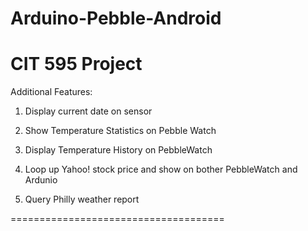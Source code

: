 # Arduino-Pebble-Android

CIT 595 Project
=====================================
Additional Features:

1. Display current date on sensor

2. Show Temperature Statistics on Pebble Watch

3. Display Temperature History on PebbleWatch

4. Loop up Yahoo! stock price and show on bother PebbleWatch and Ardunio

5. Query Philly weather report

=====================================
